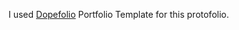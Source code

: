 I used [Dopefolio](https://github.com/rammcodes/Dopefolio?tab=readme-ov-file) Portfolio Template for this protofolio.
